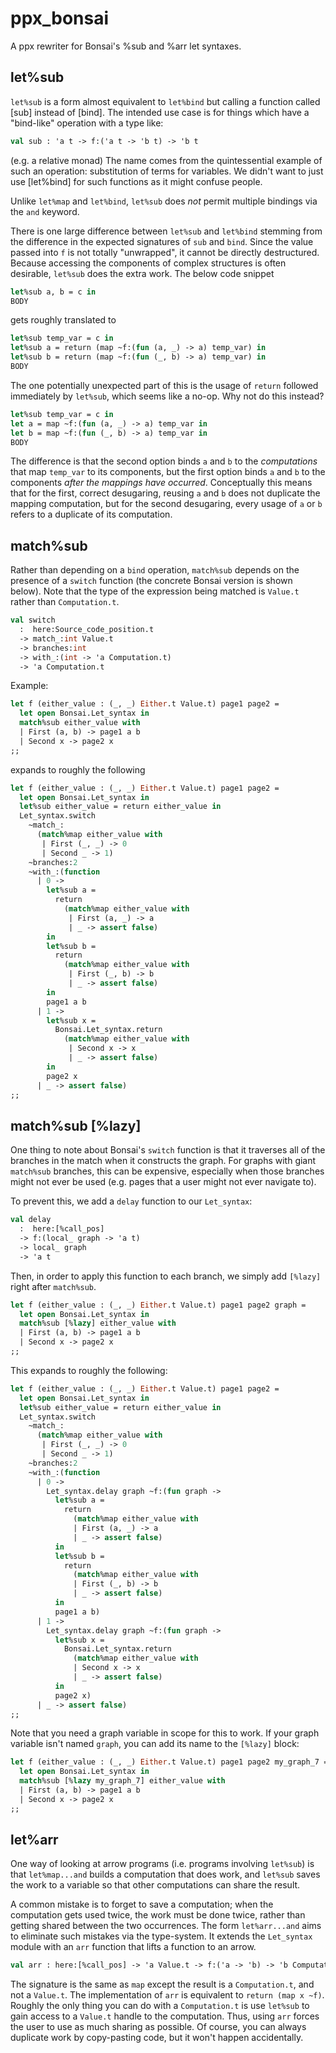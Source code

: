 # ppx_bonsai


A ppx rewriter for Bonsai's %sub and %arr let syntaxes.

let%sub
-------

`let%sub` is a form almost equivalent to `let%bind` but calling a function
called [sub] instead of [bind]. The intended use case is for things which have
a "bind-like" operation with a type like:

```ocaml
val sub : 'a t -> f:('a t -> 'b t) -> 'b t
```

(e.g. a relative monad) The name comes from the quintessential example
of such an operation: substitution of terms for variables.  We didn't
want to just use [let%bind] for such functions as it might confuse
people.

Unlike `let%map` and `let%bind`, `let%sub` does _not_ permit
multiple bindings via the `and` keyword.

There is one large difference between `let%sub` and `let%bind` stemming from
the difference in the expected signatures of `sub` and `bind`. Since the value
passed into `f` is not totally "unwrapped", it cannot be directly destructured.
Because accessing the components of complex structures is often desirable,
`let%sub` does the extra work. The below code snippet

```ocaml
let%sub a, b = c in
BODY
```

gets roughly translated to

```ocaml
let%sub temp_var = c in
let%sub a = return (map ~f:(fun (a, _) -> a) temp_var) in
let%sub b = return (map ~f:(fun (_, b) -> a) temp_var) in
BODY
```

The one potentially unexpected part of this is the usage of `return` followed
immediately by `let%sub`, which seems like a no-op. Why not do this instead?

```ocaml
let%sub temp_var = c in
let a = map ~f:(fun (a, _) -> a) temp_var in
let b = map ~f:(fun (_, b) -> a) temp_var in
BODY
```

The difference is that the second option binds `a` and `b` to the
*computations* that map `temp_var` to its components, but the first option
binds `a` and `b` to the components *after the mappings have occurred*.
Conceptually this means that for the first, correct desugaring, reusing `a` and
`b` does not duplicate the mapping computation, but for the second desugaring, every
usage of `a` or `b` refers to a duplicate of its computation.

match%sub
---------

Rather than depending on a `bind` operation, `match%sub` depends on the
presence of a `switch` function (the concrete Bonsai version is shown below).
Note that the type of the expression being matched is `Value.t` rather than
`Computation.t`.

```ocaml
val switch
  :  here:Source_code_position.t
  -> match_:int Value.t
  -> branches:int
  -> with_:(int -> 'a Computation.t)
  -> 'a Computation.t
```

Example:

```ocaml
let f (either_value : (_, _) Either.t Value.t) page1 page2 =
  let open Bonsai.Let_syntax in
  match%sub either_value with
  | First (a, b) -> page1 a b
  | Second x -> page2 x
;;
```

expands to roughly the following

```ocaml
let f (either_value : (_, _) Either.t Value.t) page1 page2 =
  let open Bonsai.Let_syntax in
  let%sub either_value = return either_value in
  Let_syntax.switch
    ~match_:
      (match%map either_value with
       | First (_, _) -> 0
       | Second _ -> 1)
    ~branches:2
    ~with_:(function
      | 0 ->
        let%sub a =
          return
            (match%map either_value with
             | First (a, _) -> a
             | _ -> assert false)
        in
        let%sub b =
          return
            (match%map either_value with
             | First (_, b) -> b
             | _ -> assert false)
        in
        page1 a b
      | 1 ->
        let%sub x =
          Bonsai.Let_syntax.return
            (match%map either_value with
             | Second x -> x
             | _ -> assert false)
        in
        page2 x
      | _ -> assert false)
;;
```

match%sub [%lazy]
-----------------

One thing to note about Bonsai's `switch` function is that it traverses all of the
branches in the match when it constructs the graph. For graphs with giant `match%sub`
branches, this can be expensive, especially when those branches might not ever be
used (e.g. pages that a user might not ever navigate to).

To prevent this, we add a `delay` function to our `Let_syntax`:

```ocaml
val delay
  :  here:[%call_pos]
  -> f:(local_ graph -> 'a t)
  -> local_ graph
  -> 'a t
```

Then, in order to apply this function to each branch, we simply add `[%lazy]` right after
`match%sub`.

```ocaml
let f (either_value : (_, _) Either.t Value.t) page1 page2 graph =
  let open Bonsai.Let_syntax in
  match%sub [%lazy] either_value with
  | First (a, b) -> page1 a b
  | Second x -> page2 x
;;
```

This expands to roughly the following:

```ocaml
let f (either_value : (_, _) Either.t Value.t) page1 page2 =
  let open Bonsai.Let_syntax in
  let%sub either_value = return either_value in
  Let_syntax.switch
    ~match_:
      (match%map either_value with
       | First (_, _) -> 0
       | Second _ -> 1)
    ~branches:2
    ~with_:(function
      | 0 ->
        Let_syntax.delay graph ~f:(fun graph ->
          let%sub a =
            return
              (match%map either_value with
              | First (a, _) -> a
              | _ -> assert false)
          in
          let%sub b =
            return
              (match%map either_value with
              | First (_, b) -> b
              | _ -> assert false)
          in
          page1 a b)
      | 1 ->
        Let_syntax.delay graph ~f:(fun graph ->
          let%sub x =
            Bonsai.Let_syntax.return
              (match%map either_value with
              | Second x -> x
              | _ -> assert false)
          in
          page2 x)
      | _ -> assert false)
;;
```

Note that you need a graph variable in scope for this to work. If your graph variable
isn't named `graph`, you can add its name to the `[%lazy]` block:

```ocaml
let f (either_value : (_, _) Either.t Value.t) page1 page2 my_graph_7 =
  let open Bonsai.Let_syntax in
  match%sub [%lazy my_graph_7] either_value with
  | First (a, b) -> page1 a b
  | Second x -> page2 x
;;
```

let%arr
-------

One way of looking at arrow programs (i.e. programs involving
`let%sub`) is that `let%map...and` builds a computation that does
work, and `let%sub` saves the work to a variable so that other
computations can share the result.

A common mistake is to forget to save a computation; when the
computation gets used twice, the work must be done twice, rather than
getting shared between the two occurrences. The form `let%arr...and`
aims to eliminate such mistakes via the type-system. It extends the
`Let_syntax` module with an `arr` function that lifts a function to an
arrow.

```ocaml
val arr : here:[%call_pos] -> 'a Value.t -> f:('a -> 'b) -> 'b Computation.t
```

The signature is the same as `map` except the result is
a `Computation.t`, and not a `Value.t`. The implementation of `arr` is
equivalent to `return (map x ~f)`. Roughly the only thing you can do
with a `Computation.t` is use `let%sub` to gain access to a `Value.t`
handle to the computation. Thus, using `arr` forces the user to use as
much sharing as possible. Of course, you can always duplicate work by
copy-pasting code, but it won't happen accidentally.
